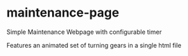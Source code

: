 # maintenance-page
Simple Maintenance Webpage with configurable timer

Features an animated set of turning gears in a single html file

